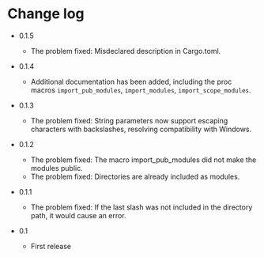 # Change log

- 0.1.5
    + The problem fixed: Misdeclared description in Cargo.toml.

- 0.1.4
    + Additional documentation has been added, including the proc macros `import_pub_modules`, `import_modules`, `import_scope_modules`.

- 0.1.3
    + The problem fixed: String parameters now support escaping characters with backslashes, resolving compatibility with Windows.

- 0.1.2
    + The problem fixed: The macro import_pub_modules did not make the modules public.
    + The problem fixed: Directories are already included as modules.

- 0.1.1
    + The problem fixed: If the last slash was not included in the directory path, it would cause an error.

- 0.1
    + First release
